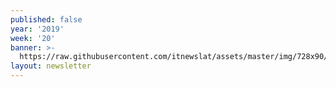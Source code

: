 ```yaml
---
published: false
year: '2019'
week: '20'
banner: >-
  https://raw.githubusercontent.com/itnewslat/assets/master/img/728x90/Banner-Resumen.jpg
layout: newsletter
---
```

